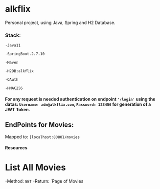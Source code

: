 # alkflix
Personal project, using Java, Spring and H2 Database.

### Stack:
`-Java11`

`-SpringBoot.2.7.10`

`-Maven`

`-H2DB:alkflix`

`-OAuth`

`-HMAC256`

#### For any request is needed authentication on endpoint `'/login'` using the datas: `Username: adm@alkflix.com`, `Password: 123456` for generation of a JWT Token.

## EndPoints for Movies:
Mapped to: `{localhost:8080}/movies`
#### Resources

# List All Movies
-Method: `GET`
-Return: `Page of Movies

 
